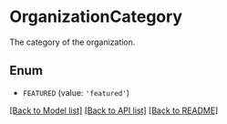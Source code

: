 # OrganizationCategory

The category of the organization.

## Enum

* `FEATURED` (value: `'featured'`)

[[Back to Model list]](../README.md#documentation-for-models) [[Back to API list]](../README.md#documentation-for-api-endpoints) [[Back to README]](../README.md)


